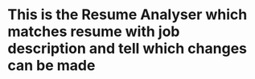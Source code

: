 # This is the Resume Analyser which matches resume with job description and tell which changes can be made 
